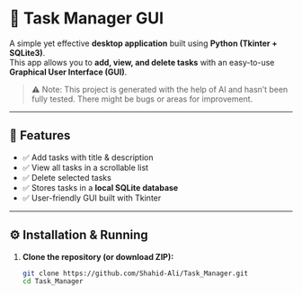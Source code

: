 # 📝 Task Manager GUI  

A simple yet effective **desktop application** built using **Python (Tkinter + SQLite3)**.  
This app allows you to **add, view, and delete tasks** with an easy-to-use **Graphical User Interface (GUI)**.  

> ⚠️ Note: This project is generated with the help of AI and hasn’t been fully tested. There might be bugs or areas for improvement.  

---

## 🚀 Features  
- ✅ Add tasks with title & description  
- ✅ View all tasks in a scrollable list  
- ✅ Delete selected tasks  
- ✅ Stores tasks in a **local SQLite database**  
- ✅ User-friendly GUI built with Tkinter  

---

## ⚙️ Installation & Running  

1. **Clone the repository (or download ZIP):**
   ```bash
   git clone https://github.com/Shahid-Ali/Task_Manager.git
   cd Task_Manager
